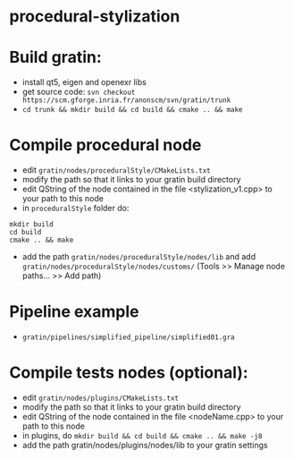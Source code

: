 # procedural-stylization

# Build gratin:
* install qt5, eigen and openexr libs
* get source code: ```svn checkout https://scm.gforge.inria.fr/anonscm/svn/gratin/trunk```
* ```cd trunk && mkdir build && cd build && cmake .. && make```

# Compile procedural node
* edit ```gratin/nodes/proceduralStyle/CMakeLists.txt```
* modify the path so that it links to your gratin build directory
* edit QString  of the node contained in the file <stylization_v1.cpp> to your path to this node
* in ```proceduralStyle``` folder do:
```
mkdir build
cd build
cmake .. && make
```
* add the path ```gratin/nodes/proceduralStyle/nodes/lib``` and add ```gratin/nodes/proceduralStyle/nodes/customs/``` (Tools >> Manage node paths... >> Add path)

# Pipeline example
* ```gratin/pipelines/simplified_pipeline/simplified01.gra```


# Compile tests nodes (optional):
* edit ```gratin/nodes/plugins/CMakeLists.txt```
* modify the path so that it links to your gratin build directory
* edit QString  of the node contained in the file <nodeName.cpp> to your path to this node
* in plugins, do ```mkdir build && cd build && cmake .. && make -j8```
* add the path  gratin/nodes/plugins/nodes/lib to your gratin settings

